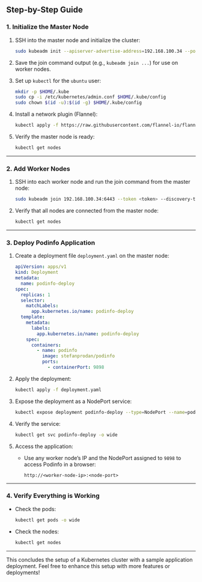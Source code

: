 ## Step-by-Step Guide

### 1. **Initialize the Master Node**

1. SSH into the master node and initialize the cluster:
   ```bash
   sudo kubeadm init --apiserver-advertise-address=192.168.100.34 --pod-network-cidr=10.244.0.0/16
   ```

2. Save the join command output (e.g., `kubeadm join ...`) for use on worker nodes.

3. Set up `kubectl` for the `ubuntu` user:
   ```bash
   mkdir -p $HOME/.kube
   sudo cp -i /etc/kubernetes/admin.conf $HOME/.kube/config
   sudo chown $(id -u):$(id -g) $HOME/.kube/config
   ```

4. Install a network plugin (Flannel):
   ```bash
   kubectl apply -f https://raw.githubusercontent.com/flannel-io/flannel/master/Documentation/kube-flannel.yml
   ```

5. Verify the master node is ready:
   ```bash
   kubectl get nodes
   ```

---

### 2. **Add Worker Nodes**

1. SSH into each worker node and run the join command from the master node:
   ```bash
   sudo kubeadm join 192.168.100.34:6443 --token <token> --discovery-token-ca-cert-hash <hash>
   ```

2. Verify that all nodes are connected from the master node:
   ```bash
   kubectl get nodes
   ```

---

### 3. **Deploy Podinfo Application**

1. Create a deployment file `deployment.yaml` on the master node:
   ```yaml
   apiVersion: apps/v1
   kind: Deployment
   metadata:
     name: podinfo-deploy
   spec:
     replicas: 1
     selector:
       matchLabels:
         app.kubernetes.io/name: podinfo-deploy
     template:
       metadata:
         labels:
           app.kubernetes.io/name: podinfo-deploy
       spec:
         containers:
           - name: podinfo
             image: stefanprodan/podinfo
             ports:
               - containerPort: 9898
   ```

2. Apply the deployment:
   ```bash
   kubectl apply -f deployment.yaml
   ```

3. Expose the deployment as a NodePort service:
   ```bash
   kubectl expose deployment podinfo-deploy --type=NodePort --name=podinfo-deploy
   ```

4. Verify the service:
   ```bash
   kubectl get svc podinfo-deploy -o wide
   ```

5. Access the application:
   - Use any worker node’s IP and the NodePort assigned to `9898` to access Podinfo in a browser:
     ```
     http://<worker-node-ip>:<node-port>
     ```

---

### 4. **Verify Everything is Working**

- Check the pods:
  ```bash
  kubectl get pods -o wide
  ```

- Check the nodes:
  ```bash
  kubectl get nodes
  ```

---

This concludes the setup of a Kubernetes cluster with a sample application deployment. Feel free to enhance this setup with more features or deployments!